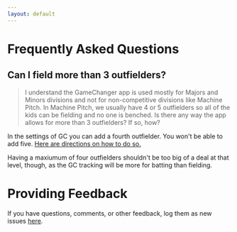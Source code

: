 ```yaml
---
layout: default
---
```


# Frequently Asked Questions

## Can I field more than 3 outfielders?

>  I understand the GameChanger app is used mostly for Majors and Minors divisions and not for non-competitive divisions like Machine Pitch. In Machine Pitch, we usually have 4 or 5 outfielders so all of the kids can be fielding and no one is benched. Is there any way the app allows for more than 3 outfielders? If so, how?

In the settings of GC you can add a fourth outfielder. You won't be able to add five. [Here are directions on how to do so.](https://gamechanger.zendesk.com/hc/en-us/articles/213569643-Adding-Extra-Fielders-and-Batters-)

Having a maxiumum of four outfielders shouldn't be too big of a deal at that level, though, as the GC tracking will be more for batting than fielding.

# Providing Feedback

If you have questions, comments, or other feedback, log them as new issues [here](https://github.com/gcguide/gcguide.github.io/issues).
